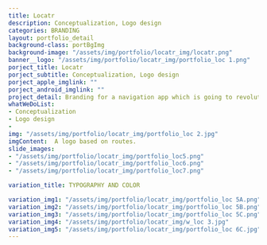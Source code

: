 ```yaml
---
title: Locatr
description: Conceptualization, Logo design
categories: BRANDING
layout: portfolio_detail
background-class: portBgImg
background-image: "/assets/img/portfolio/locatr_img/locatr.png"
banner__logo: "/assets/img/portfolio/locatr_img/portfolio_loc 1.png"
porject_title: Locatr
porject_subtitle: Conceptualization, Logo design
porject_apple_imglink: ""
porject_android_imglink: ""
project_detail: Branding for a navigation app which is going to revolutionize the way we travel, find our destinations and share our locations. As the core concept of the app is based on travel and navigation and how easily we can arrive at or reach a destination, the logo should communicate the simplicity as well as the technology that powers it.
whatWeDoList:
- Conceptualization
- Logo design
- 
img: "/assets/img/portfolio/locatr_img/portfolio_loc 2.jpg"
imgContent:  A logo based on routes.
slide_images:
- "/assets/img/portfolio/locatr_img/portfolio_loc5.png"
- "/assets/img/portfolio/locatr_img/portfolio_loc6.png"
- "/assets/img/portfolio/locatr_img/portfolio_loc7.png"

variation_title: TYPOGRAPHY AND COLOR

variation_img1: "/assets/img/portfolio/locatr_img/portfolio_loc 5A.png"
variation_img2: "/assets/img/portfolio/locatr_img/portfolio_loc 5B.png"
variation_img3: "/assets/img/portfolio/locatr_img/portfolio_loc 5C.png"
variation_img4: "/assets/img/portfolio/locatr_img/w_loc 3.jpg"
variation_img5: "/assets/img/portfolio/locatr_img/portfolio_loc 6C.jpg"
---
```


